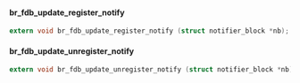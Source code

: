 



#### br_fdb_update_register_notify

```c
extern void br_fdb_update_register_notify (struct notifier_block *nb);
```

#### br_fdb_update_unregister_notify

```c
extern void br_fdb_update_unregister_notify (struct notifier_block *nb);
```